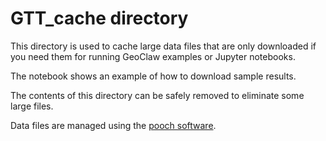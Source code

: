 # GTT_cache directory

This directory is used to cache large data files that are only downloaded if
you need them for running GeoClaw examples or Jupyter notebooks.

The notebook [](../GTT/CopalisBeach/example1/fetch_sample_results) shows an
example of how to download sample results.

The contents of this directory can be safely removed to eliminate some large
files.

Data files are managed using the 
[pooch software](https://www.fatiando.org/pooch/latest/index.html).

